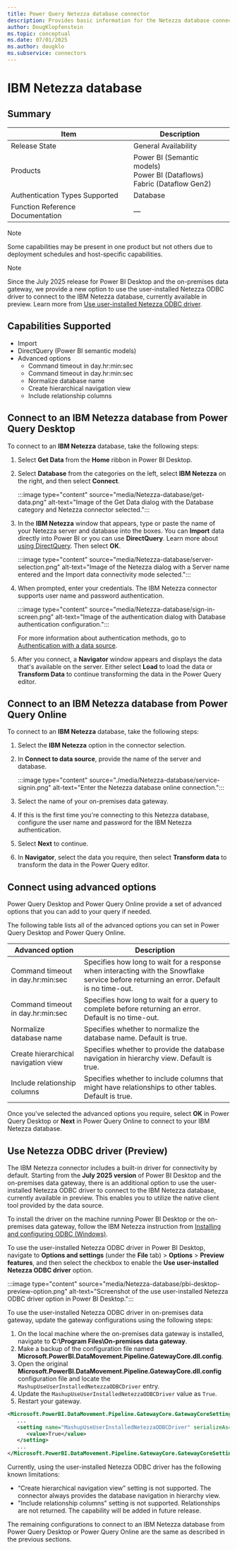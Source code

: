 ```yaml
---
title: Power Query Netezza database connector
description: Provides basic information for the Netezza database connector, along with how to connect to your Netezza data.
author: DougKlopfenstein
ms.topic: conceptual
ms.date: 07/01/2025
ms.author: dougklo
ms.subservice: connectors
---
```


# IBM Netezza database

## Summary

| Item | Description |
| ---- | ----------- |
| Release State | General Availability |
| Products | Power BI (Semantic models)<br/>Power BI (Dataflows)<br/>Fabric (Dataflow Gen2) |
| Authentication Types Supported | Database |
| Function Reference Documentation | &mdash; |

> [!NOTE]
> Some capabilities may be present in one product but not others due to deployment schedules and host-specific capabilities.

> [!NOTE]
>
> Since the July 2025 release for Power BI Desktop and the on-premises data gateway, we provide a new option to use the user-installed Netezza ODBC driver to connect to the IBM Netezza database, currently available in preview. Learn more from [Use user-installed Netezza ODBC driver](#use-Netezza-odbc-driver-preview).

## Capabilities Supported

* Import
* DirectQuery (Power BI semantic models)
* Advanced options
  - Command timeout in day.hr:min:sec
  - Command timeout in day.hr:min:sec
  - Normalize database name
  - Create hierarchical navigation view
  - Include relationship columns

## Connect to an IBM Netezza database from Power Query Desktop

To connect to an **IBM Netezza** database, take the following steps:

1. Select **Get Data** from the **Home** ribbon in Power BI Desktop.

2. Select **Database** from the categories on the left, select **IBM Netezza** on the right, and then select **Connect**.

    :::image type="content" source="media/Netezza-database/get-data.png" alt-text="Image of the Get Data dialog with the Database category and Netezza connector selected.":::

3. In the **IBM Netezza** window that appears, type or paste the name of your Netezza server and database into the boxes. You can **Import** data directly into Power BI or you can use **DirectQuery**. Learn more about [using DirectQuery](/power-bi/connect-data/desktop-use-directquery). Then select **OK**.

    :::image type="content" source="media/Netezza-database/server-selection.png" alt-text="Image of the Netezza dialog with a Server name entered and the Import data connectivity mode selected.":::

4. When prompted, enter your credentials. The IBM Netezza connector supports user name and password authentication.

   :::image type="content" source="media/Netezza-database/sign-in-screen.png" alt-text="Image of the authentication dialog with Database authentication configuration.":::

   For more information about authentication methods, go to [Authentication with a data source](../connectorauthentication.md).

5. After you connect, a **Navigator** window appears and displays the data that's available on the server. Either select **Load** to load the data or **Transform Data** to continue transforming the data in the Power Query editor.


## Connect to an IBM Netezza database from Power Query Online

To connect to an **IBM Netezza** database, take the following steps:

1. Select the **IBM Netezza** option in the connector selection.

2. In **Connect to data source**, provide the name of the server and database.

   :::image type="content" source="./media/Netezza-database/service-signin.png" alt-text="Enter the Netezza database online connection.":::

3. Select the name of your on-premises data gateway.

4. If this is the first time you're connecting to this Netezza database, configure the user name and password for the IBM Netezza authentication.

5. Select **Next** to continue.

6. In **Navigator**, select the data you require, then select **Transform data** to transform the data in the Power Query editor.

## Connect using advanced options

Power Query Desktop and Power Query Online provide a set of advanced options that you can add to your query if needed.

The following table lists all of the advanced options you can set in Power Query Desktop and Power Query Online.

| Advanced option | Description |
| --------------- | ----------- |
| Command timeout in day.hr:min:sec | Specifies how long to wait for a response when interacting with the Snowflake service before returning an error. Default is no time-out. |
| Command timeout in day.hr:min:sec | Specifies how long to wait for a query to complete before returning an error. Default is no time-out. |
| Normalize database name | Specifies whether to normalize the database name. Default is true. |
| Create hierarchical navigation view | Specifies whether to provide the database navigation in hierarchy view. Default is true. |
| Include relationship columns | Specifies whether to include columns that might have relationships to other tables. Default is true. |

Once you've selected the advanced options you require, select **OK** in Power Query Desktop or **Next** in Power Query Online to connect to your IBM Netezza database.

## Use Netezza ODBC driver (Preview)

The IBM Netezza connector includes a built-in driver for connectivity by default. Starting from the **July 2025 version** of Power BI Desktop and the on-premises data gateway, there is an additional option to use the user-installed Netezza ODBC driver to connect to the IBM Netezza database, currently available in preview. This enables you to utilize the native client tool provided by the data source.

To install the driver on the machine running Power BI Desktop or the on-premises data gateway, follow the IBM Netezza instruction from [Installing and configuring ODBC (Windows)](https://www.ibm.com/docs/en/netezza?topic=odbc-installing-configuring-windows).

To use the user-installed Netezza ODBC driver in Power BI Desktop, navigate to **Options and settings** (under the **File** tab) > **Options** > **Preview features**, and then select the checkbox to enable the **Use user-installed Netezza ODBC driver** option.

:::image type="content" source="media/Netezza-database/pbi-desktop-preview-option.png" alt-text="Screenshot of the use user-installed Netezza ODBC driver option in Power BI Desktop.":::

To use the user-installed Netezza ODBC driver in on-premises data gateway, update the gateway configurations using the following steps:

1. On the local machine where the on-premises data gateway is installed, navigate to **C:\Program Files\On-premises data gateway**.
2. Make a backup of the configuration file named **Microsoft.PowerBI.DataMovement.Pipeline.GatewayCore.dll.config**.
3. Open the original **Microsoft.PowerBI.DataMovement.Pipeline.GatewayCore.dll.config** configuration file and locate the `MashupUseUserInstalledNetezzaODBCDriver` entry.
4. Update the `MashupUseUserInstalledNetezzaODBCDriver` value as `True`.
5. Restart your gateway.

```xml
<Microsoft.PowerBI.DataMovement.Pipeline.GatewayCore.GatewayCoreSettings>
   ...
   <setting name="MashupUseUserInstalledNetezzaODBCDriver" serializeAs="String">
      <value>True</value>
   </setting>
   ...
</Microsoft.PowerBI.DataMovement.Pipeline.GatewayCore.GatewayCoreSettings>    
```

Currently, using the user-installed Netezza ODBC driver has the following known limitations:

- “Create hierarchical navigation view” setting is not supported. The connector always provides the database navigation in hierarchy view.
- "Include relationship columns" setting is not supported. Relationships are not returned. The capability will be added in future release.

The remaining configurations to connect to an IBM Netezza database from Power Query Desktop or Power Query Online are the same as described in the previous sections.
